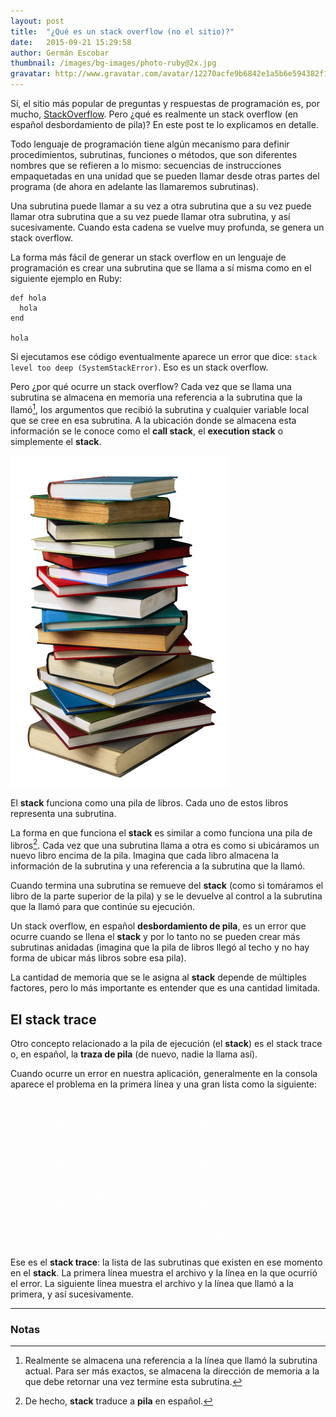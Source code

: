```yaml
---
layout: post
title:  "¿Qué es un stack overflow (no el sitio)?"
date:   2015-09-21 15:29:58
author: Germán Escobar
thumbnail: /images/bg-images/photo-ruby@2x.jpg
gravatar: http://www.gravatar.com/avatar/12270acfe9b6842e1a5b6e594382f149.jpg?s=80
---
```


Sí, el sitio más popular de preguntas y respuestas de programación es, por mucho, <a href="http://stackoverflow.com/" target="_blank">StackOverflow</a>. Pero ¿qué es realmente un stack overflow (en español desbordamiento de pila)? En este post te lo explicamos en detalle.

Todo lenguaje de programación tiene algún mecanismo para definir procedimientos, subrutinas, funciones o métodos, que son diferentes nombres que se refieren a lo mismo: secuencias de instrucciones empaquetadas en una unidad que se pueden llamar desde otras partes del programa (de ahora en adelante las llamaremos subrutinas).

Una subrutina puede llamar a su vez a otra subrutina que a su vez puede llamar otra subrutina que a su vez puede llamar otra subrutina, y así sucesivamente. Cuando esta cadena se vuelve muy profunda, se genera un stack overflow.

La forma más fácil de generar un stack overflow en un lenguaje de programación es crear una subrutina que se llama a sí misma como en el siguiente ejemplo en Ruby:

<pre><code class="overflow ruby">def hola
  hola
end

hola</code></pre>

Si ejecutamos ese código eventualmente aparece un error que dice: `stack level too deep (SystemStackError)`. Eso es un stack overflow.

Pero ¿por qué ocurre un stack overflow? Cada vez que se llama una subrutina se almacena en memoria una referencia a la subrutina que la llamó[^1], los argumentos que recibió la subrutina y cualquier variable local que se cree en esa subrutina. A la ubicación donde se almacena esta información se le conoce como el **call stack**, el **execution stack** o simplemente el **stack**.

<img src="/images/book-stack.png" alt="Pila de libros" class="photo">

<p class="photo-description">El <strong>stack</strong> funciona como una pila de libros. Cada uno de estos libros representa una subrutina.</p>

La forma en que funciona el **stack** es similar a como funciona una pila de libros[^2]. Cada vez que una subrutina llama a otra es como si ubicáramos un nuevo libro encima de la pila. Imagina que cada libro almacena la información de la subrutina y una referencia a la subrutina que la llamó.

Cuando termina una subrutina se remueve del **stack** (como si tomáramos el libro de la parte superior de la pila) y se le devuelve al control a la subrutina que la llamó para que continúe su ejecución.

Un stack overflow, en español **desbordamiento de pila**, es un error que ocurre cuando se llena el **stack** y por lo tanto no se pueden crear más subrutinas anidadas (imagina que la pila de libros llegó al techo y no hay forma de ubicar más libros sobre esa pila).

La cantidad de memoria que se le asigna al **stack** depende de múltiples factores, pero lo más importante es entender que es una cantidad limitada.

## El stack trace

Otro concepto relacionado a la pila de ejecución (el **stack**) es el stack trace o, en español, la **traza de pila** (de nuevo, nadie la llama así).

Cuando ocurre un error en nuestra aplicación, generalmente en la consola aparece el problema en la primera línea y una gran lista como la siguiente:

<pre><code class="overflow nohighlight" style="color: white;">$ ruby myprogram.rb
no implicit conversion of nil into String
/Users/germanescobar/.rvm/gems/ruby-2.1.5/gems/signature-0.1.8/lib/signature.rb:173:in `hexdigest'
/Users/germanescobar/.rvm/gems/ruby-2.1.5/gems/signature-0.1.8/lib/signature.rb:173:in `signature'
/Users/germanescobar/.rvm/gems/ruby-2.1.5/gems/signature-0.1.8/lib/signature.rb:53:in `sign'
/Users/germanescobar/.rvm/gems/ruby-2.1.5/gems/pusher-0.14.5/lib/pusher/request.rb:20:in `initialize'
/Users/germanescobar/.rvm/gems/ruby-2.1.5/gems/pusher-0.14.5/lib/pusher/resource.rb:29:in `new'
/Users/germanescobar/.rvm/gems/ruby-2.1.5/gems/pusher-0.14.5/lib/pusher/resource.rb:29:in `create_request'
...</code></pre>

Ese es el **stack trace**: la lista de las subrutinas que existen en ese momento en el **stack**. La primera línea muestra el archivo y la línea en la que ocurrió el error. La siguiente línea muestra el archivo y la línea que llamó a la primera, y así sucesivamente.

---

### Notas

[^1]: Realmente se almacena una referencia a la línea que llamó la subrutina actual. Para ser más exactos, se almacena la dirección de memoria a la que debe retornar una vez termine esta subrutina.
[^2]: De hecho, **stack** traduce a **pila** en español.